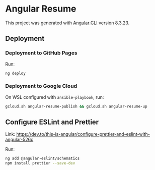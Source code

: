 # Angular Resume

This project was generated with [Angular CLI](https://github.com/angular/angular-cli) version 8.3.23.

## Deployment

### Deployment to GitHub Pages

Run:
```sh
ng deploy
```

### Deployment to Google Cloud

On WSL configured with `ansible-playbook`, run:
```sh
gcloud.sh angular-resume-publish && gcloud.sh angular-resume-up
```

## Configure ESLint and Prettier

Link: https://dev.to/this-is-angular/configure-prettier-and-eslint-with-angular-526c

Run:
```sh
ng add @angular-eslint/schematics
npm install prettier --save-dev
```

